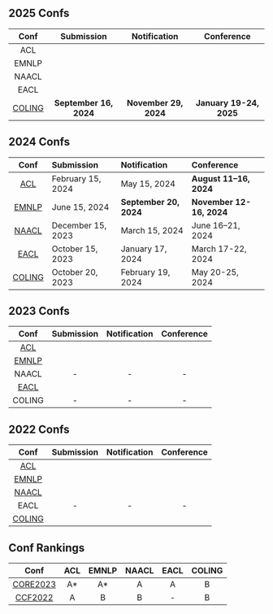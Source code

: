 
## 2025 Confs 
|  Conf  | Submission    |   Notification  |   Conference  |
| :---:  |    :----:     |     :---:       |     :---:     |
|  ACL   |               |                 |               |
|  EMNLP |               |                 |               |
|  NAACL |               |                 |               |
|  EACL  |               |                 |               |
|[COLING](https://coling2025.org/)|**September 16, 2024**|**November 29, 2024**|**January 19-24, 2025**|
 
 
## 2024 Confs
|  Conf  | Submission    |   Notification  |   Conference  |
| :---:  |    :----     |     :---       |     :---     |
| [ACL](https://2024.aclweb.org/)   |February 15, 2024|May 15, 2024|**August 11–16, 2024**|
| [EMNLP](https://2024.emnlp.org/)  |June 15, 2024|**September 20, 2024**|**November 12-16, 2024**|
| [NAACL](https://2024.naacl.org/)  |December 15, 2023|March 15, 2024|June 16–21, 2024|
| [EACL](https://2024.eacl.org/)    |October 15, 2023|January 17, 2024|March 17-22, 2024|
| [COLING](https://lrec-coling-2024.org/) |October 20, 2023|February 19, 2024|May 20-25, 2024|

## 2023 Confs
|  Conf  | Submission    |   Notification  |   Conference  |
| :---:  |    :----:     |     :---:       |     :---:     |
| [ACL](https://2023.aclweb.org/)   |               |                 |               |
| [EMNLP](https://2023.emnlp.org/)  |               |                 |               |
|  NAACL                            |       -       |        -        |       -       |
| [EACL](https://2023.eacl.org/)    |               |                 |               |
|  COLING                           |       -       |        -        |       -       |

## 2022 Confs
|  Conf  | Submission    |   Notification  |   Conference  |
| :---:  |    :----:     |     :---:       |     :---:     |
| [ACL](https://www.aclweb.org/portal/content/60th-annual-meeting-association-computational-linguistics)                        |               |                 |               |
| [EMNLP](https://2022.emnlp.org/)  |               |                 |               |
| [NAACL](https://2022.naacl.org/)  |               |                 |               |
|  EACL                             |       -       |        -        |       -       |
| [COLING](https://coling2022.org/) |               |                 |               |

## Conf Rankings
|  Conf  |   ACL   |   EMNLP  |   NAACL  | EACL | COLING |
| :---:  | :----:  |   :---:  |  :---:   | :---:|  :---: |
| [CORE2023](https://portal.core.edu.au/conf-ranks/) | A* | A* | A | A | B |
| [CCF2022](https://www.ccf.org.cn/)                 | A  | B  | B | - | B |
<!--stackedit_data:
eyJoaXN0b3J5IjpbNDIzNTMwMjMwLDQyMzUzMDIzMCwtMTcyMj
Y2OTc0NCwtMTYzMjM4ODc3NCwtNzAyNTU0NDg2LC0xNTk2MzEy
Mzg1LDg1MDA2NTU5MiwtMjEyNzg2MjY0MiwtMjA3MjU0NTI4Ny
wtMTc3NDQ5MzI4NiwtMTU5NDE0MzIwNCwyMTI1OTUwMzA4LC01
NTMwNDY4ODIsLTEwNzAzOTI1MzAsMTk0MTgxMTA1OCw3NTExMD
IxNzEsNzc4ODAxNjM3LDE0MDU4ODE2MzEsMTMwNjU1NDAxMiwx
OTk3NDY0NzQ0XX0=
-->